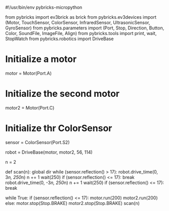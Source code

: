 #!/usr/bin/env pybricks-micropython

from pybricks import ev3brick as brick
from pybricks.ev3devices import (Motor, TouchSensor, ColorSensor,
                                 InfraredSensor, UltrasonicSensor, GyroSensor)
from pybricks.parameters import (Port, Stop, Direction, Button, Color,
                                 SoundFile, ImageFile, Align)
from pybricks.tools import print, wait, StopWatch
from pybricks.robotics import DriveBase

# Initialize a motor
motor = Motor(Port.A)

# Initialize the second motor
motor2 = Motor(Port.C)

# Initialize thr ColorSensor
sensor = ColorSensor(Port.S2)

robot = DriveBase(motor, motor2, 56, 114)

n = 2

def scan(n):
    global dir
    while (sensor.reflection() > 17):
        robot.drive_time(0, 3*n, 250*n)
        n += 1
        wait(250)
        if (sensor.reflection() <= 17):
            break
        robot.drive_time(0, -3*n, 250*n)
        n += 1
        wait(250)
        if (sensor.reflection() <= 17):
            break

while True: 
    if (sensor.reflection() <= 17):
        motor.run(200)
        motor2.run(200)
    else:
        motor.stop(Stop.BRAKE)
        motor2.stop(Stop.BRAKE)
        scan(n)


